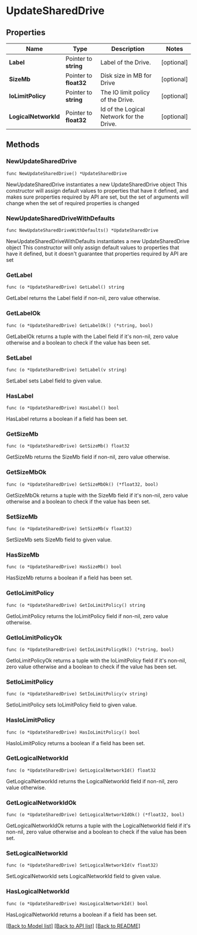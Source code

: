 # UpdateSharedDrive

## Properties

Name | Type | Description | Notes
------------ | ------------- | ------------- | -------------
**Label** | Pointer to **string** | Label of the Drive. | [optional] 
**SizeMb** | Pointer to **float32** | Disk size in MB for Drive | [optional] 
**IoLimitPolicy** | Pointer to **string** | The IO limit policy of the Drive. | [optional] 
**LogicalNetworkId** | Pointer to **float32** | Id of the Logical Network for the Drive. | [optional] 

## Methods

### NewUpdateSharedDrive

`func NewUpdateSharedDrive() *UpdateSharedDrive`

NewUpdateSharedDrive instantiates a new UpdateSharedDrive object
This constructor will assign default values to properties that have it defined,
and makes sure properties required by API are set, but the set of arguments
will change when the set of required properties is changed

### NewUpdateSharedDriveWithDefaults

`func NewUpdateSharedDriveWithDefaults() *UpdateSharedDrive`

NewUpdateSharedDriveWithDefaults instantiates a new UpdateSharedDrive object
This constructor will only assign default values to properties that have it defined,
but it doesn't guarantee that properties required by API are set

### GetLabel

`func (o *UpdateSharedDrive) GetLabel() string`

GetLabel returns the Label field if non-nil, zero value otherwise.

### GetLabelOk

`func (o *UpdateSharedDrive) GetLabelOk() (*string, bool)`

GetLabelOk returns a tuple with the Label field if it's non-nil, zero value otherwise
and a boolean to check if the value has been set.

### SetLabel

`func (o *UpdateSharedDrive) SetLabel(v string)`

SetLabel sets Label field to given value.

### HasLabel

`func (o *UpdateSharedDrive) HasLabel() bool`

HasLabel returns a boolean if a field has been set.

### GetSizeMb

`func (o *UpdateSharedDrive) GetSizeMb() float32`

GetSizeMb returns the SizeMb field if non-nil, zero value otherwise.

### GetSizeMbOk

`func (o *UpdateSharedDrive) GetSizeMbOk() (*float32, bool)`

GetSizeMbOk returns a tuple with the SizeMb field if it's non-nil, zero value otherwise
and a boolean to check if the value has been set.

### SetSizeMb

`func (o *UpdateSharedDrive) SetSizeMb(v float32)`

SetSizeMb sets SizeMb field to given value.

### HasSizeMb

`func (o *UpdateSharedDrive) HasSizeMb() bool`

HasSizeMb returns a boolean if a field has been set.

### GetIoLimitPolicy

`func (o *UpdateSharedDrive) GetIoLimitPolicy() string`

GetIoLimitPolicy returns the IoLimitPolicy field if non-nil, zero value otherwise.

### GetIoLimitPolicyOk

`func (o *UpdateSharedDrive) GetIoLimitPolicyOk() (*string, bool)`

GetIoLimitPolicyOk returns a tuple with the IoLimitPolicy field if it's non-nil, zero value otherwise
and a boolean to check if the value has been set.

### SetIoLimitPolicy

`func (o *UpdateSharedDrive) SetIoLimitPolicy(v string)`

SetIoLimitPolicy sets IoLimitPolicy field to given value.

### HasIoLimitPolicy

`func (o *UpdateSharedDrive) HasIoLimitPolicy() bool`

HasIoLimitPolicy returns a boolean if a field has been set.

### GetLogicalNetworkId

`func (o *UpdateSharedDrive) GetLogicalNetworkId() float32`

GetLogicalNetworkId returns the LogicalNetworkId field if non-nil, zero value otherwise.

### GetLogicalNetworkIdOk

`func (o *UpdateSharedDrive) GetLogicalNetworkIdOk() (*float32, bool)`

GetLogicalNetworkIdOk returns a tuple with the LogicalNetworkId field if it's non-nil, zero value otherwise
and a boolean to check if the value has been set.

### SetLogicalNetworkId

`func (o *UpdateSharedDrive) SetLogicalNetworkId(v float32)`

SetLogicalNetworkId sets LogicalNetworkId field to given value.

### HasLogicalNetworkId

`func (o *UpdateSharedDrive) HasLogicalNetworkId() bool`

HasLogicalNetworkId returns a boolean if a field has been set.


[[Back to Model list]](../README.md#documentation-for-models) [[Back to API list]](../README.md#documentation-for-api-endpoints) [[Back to README]](../README.md)


